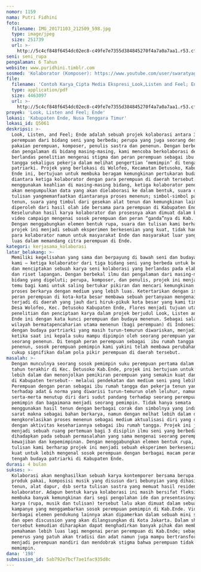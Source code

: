 ```yaml
---
nomor: 1159
nama: Putri Fidhini
foto:
  filename: IMG_20171103_212509_598.jpg
  type: image/jpeg
  size: 251739
  url: >-
    http://5c4cf848f6454dc02ec8-c49fe7e7355d384845270f4a7a0a7aa1.r53.cf2.rackcdn.com/59674a6f-4b7d-4599-a2db-b73c1d51c27a/IMG_20171103_212509_598.jpg
seni: seni_rupa
pengalaman: 6 Tahun
website: www.puridhini.timblr.com
sosmed: 'Kolaborator (Komposer): https://www.youtube.com/user/swaratyagita'
file:
  filename: 'Contoh Karya_Cipta Media Ekspresi_Look,Listen and Feel; Ende.pdf'
  type: application/pdf
  size: 4463097
  url: >-
    http://5c4cf848f6454dc02ec8-c49fe7e7355d384845270f4a7a0a7aa1.r53.cf2.rackcdn.com/548008bb-e02e-4ef7-a7e6-b4ec4766ed6a/Contoh%20Karya_Cipta%20Media%20Ekspresi_Look,Listen%20and%20Feel;%20Ende.pdf
proyek: 'Look, Listen and Feel; Ende'
lokasi: 'Kabupaten Ende, Nusa Tenggara Timur'
lokasi_id: Q5061
deskripsi: >-
  Look, Listen, and Feel; Ende adalah sebuah projek kolaborasi antara 3+
  perempuan dari bidang seni yang berbeda; perupa yang juga seorang desainer
  pakaian perempuan, komposer, penulis sastra dan penenun. Dengan berbekal ilmu
  dan pengalaman di bidang masing-masing, kami mencoba berkolaborasi dengan
  berlandas penelitian mengenai stigma dan peran perempuan sebagai ibu rumah
  tangga sekaligus pekerja dalam melihat pengertian ‘memimpin’ di tengah budaya
  patriarki. Projek yang berlokasi di Wolofeo, Kecamatan Detusoko, Kabupaten
  Ende ini, bertujuan untuk membuka beragam kemungkinan pertukaran budaya
  diantara ketiga kolaborator dengan para perempuan di daerah tersebut. Dengan
  menggunakan keahlian di masing-masing bidang, ketiga kolaborator pendatang
  akan mengumpulkan data yang akan dielaborasi ke dalam bentuk, suara dan
  tulisan yangmemanfaatkan diantaranya proses menenun; simbol-simbol pada kain
  tenun, suara yang timbul dari gesekan alat tenun dan kemungkinan lainnya yang
  diperoleh dari hasil olah ide bersama para perempuan di Kabupaten Ende.
  Keseluruhan hasil karya kolaborator dan prosesnya akan dimuat dalam bentuk
  video campaign mengenai sosok perempuan dan peran “ganda”nya di Kab. Ende.
  Dengan menggabungkan elemen bentuk rupa, suara dan tulisan kami berharap
  projek ini menjadi sebuah eksperimen berkesenian yang kuat, tidak hanya untuk
  para kolaborator namun untuk masyarakat Ende dan masyarakat luar yang lebih
  luas dalam memandang citra perempuan di Ende.
kategori: kerjasama_kolaborasi
latar_belakang: >-
  Memiliki kegelisahan yang sama dan berpayung di bawah seni dan budaya, membawa
  kami – ketiga kolaborator dari tiga bidang seni yang berbeda untuk bekerjasama
  dan menciptakan sebuah karya seni kolaborasi yang berlandas pada elaborasi ide
  dan riset lapangan. Dengan berbekal ilmu dan pengalaman dari masing-masing
  bidang yang digeluti; perupa, komposer, dan penulis, projek ini menjadi ruang
  temu bagi kami untuk saling bertukar pikiran dan mencari kemungkinan dalam
  proses berkarya dengan medium yang lebih luas. Ketertarikan dengan isu dan
  peran perempuan di kota-kota besar membawa sebuah pertanyaan mengenai apa yang
  terjadi di daerah yang jauh dari hiruk-pikuk kota besar yang kami tinggali.
  Desa Wolofeo, Kec. Detusoko Kabupaten Ende, Flores menjadi tujuan utama proses
  penelitian dan penciptaan karya dalam projek berjudul Look, Listen and Feel;
  Ende ini dengan kata kunci perempuan dan budaya menenun. Sebagai salah satu
  wilayah bermatapencaharian utama menenun (bagi perempuan) di Indonesia, Ende
  dengan budaya partriarki yang masih turun-temurun diwariskan, menjadi menarik
  ketika saat ini kepala suku mampu dipimpin oleh seorang perempuan yang juga
  seorang penenun. Di tengah peran perempuan sebagai  ibu rumah tangga dan
  penenun, sosok perempuan pemimpin kami yakini telah membawa perubahan yang
  cukup signifikan dalam pola pikir perempuan di daerah tersebut.
masalah: >-
  Dengan munculnya seorang sosok pemimpin suku perempuan pertama dalam 20-an
  tahun terakhir di Kec. Detusoko Kab.Ende, projek ini bertujuan untuk menggali
  lebih dalam dan menonjolkan pemikiran perempuan yang semakin kuat dan mandiri
  di Kabupaten tersebut-- melalui pendekatan dan medium seni yang lebih luas.
  Perempuan dengan peran sebagai ibu rumah tangga dan pekerja tenun yang patuh
  terhadap adat & norma yang diwarisi turun-temurun oleh leluhur, namun tidak
  serta-merta menutup diri dari sudut pandang terhadap seorang perempuan
  pemimpin dan bagaimana menjadi seorang pemimpin. Tidak hanya semata
  menggunakan hasil tenun dengan berbagai corak dan simbolnya yang indah dan
  sarat makna sebagai bahan berkarya, namun dengan melhat lebih dalam dan
  mengkorelasikan proses menenun sebagai medium aktualisasi diri yang dibarengi
  dengan aktivitas kesehariannya sebagai ibu rumah tangga. Projek ini juga
  menjadi sebuah ruang pertemuan bagi 3 disiplin ilmu seni yang berbeda yang
  dihadapkan pada sebuah permasalahan yang sama mengenai seorang perempuan,
  kewajiban dan kepemimpinan. Dengan menggabungkan elemen bentuk rupa, suara dan
  tulisan kami berharap projek ini menjadi sebuah eksperimen berkesenian yang
  kuat untuk lebih mengenal sosok perempuan dengan berbagai macam peran di
  tengah budaya patriarki di Kabupaten Ende.
durasi: 4 bulan
sukses: >-
  Kolaborasi akan menghasilkan sebuah karya kontemporer bersama berupa instalasi
  produk pakai, komposisi musik yang disusun dari bebunyian yang dihasilkan alat
  tenun, alat dapur, dsb serta tulisan sastra yang memuat hasil residensi para
  kolaborator. Adapun bentuk karya kolaborasi ini masih bersifat fleksibel dan
  membuka banyak kemungkinan dari segi pengolahan ide dan presentasinya. Ketiga
  karya (rupa, musik dan tulisan) tersebut lalu akan dimuat dalam sebuah video
  kampanye yang menggambarkan sosok perempuan pemimpin di Kab.Ende. Video dan
  berbagai elemen pendukung lainnya akan dipamerkan dalam sebuah mini showcase
  dan open discussion yang akan dilangsungkan di Kota Jakarta. Dalam show case
  tersebut kemudian diharapkan dapat menghadirkan banyak pihak dan memberikan
  pemahaman lebih luas lagi mengenai peran perempuan di Kab.Ende; sebagai
  penerus yang patuh akan tradisi dan adat namun juga mampu bertransformasi
  menjadi perempuan mandiri dan mendobrak stigma bahwa perempuan tidak boleh
  memimpin.
dana: '198'
submission_id: 5ab792e7bcf7ae1fac935d8c
---
```

